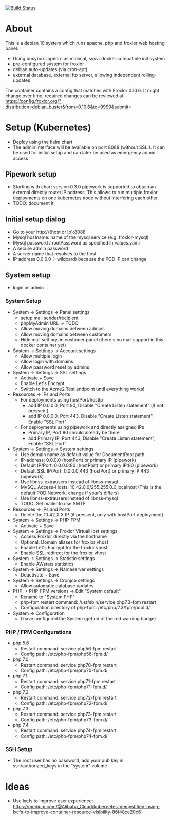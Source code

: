 [![Build Status](https://travis-ci.org/evermind/docker-froxlor.svg?branch=master)](https://travis-ci.org/evermind/docker-froxlor)

# About

This is a debian 10 system which runs apache, php and froxlor web hosting panel.

- Using busybox+openrc as minimal, sysv+docker compatible init system
- pre-configured system for froxlor
- debian auto-updates (via cron-apt)
- external database, external ftp server, allowing independent rolling-updates

The container contains a config that matches with Froxlor 0.10.6. It might change over time, required changes can be reviewed at
https://config.froxlor.org/?distribution=debian_buster&from=0.10.6&to=9999&submit=


# Setup (Kubernetes)

* Deploy using the helm chart
* The admin interface will be available on port 8088 (without SSL!). It can be used for initial setup and can later be used as emergency admin access


## Pipework setup

* Starting with chart version 0.3.0 pipework is supported to obtain an external directly routet IP address. This allows to run multiple
  froxlor deployments on one kubernetes node without interfering each other
* TODO: document it

## Initial setup dialog

* Go to your http://{host or ip}:8088
* Mysql hostname: name of the mysql service (e.g. froxlor-mysql)
* Mysql password / rootPassword as specified in values.yaml
* A secure admin password
* A server name that resolves to the host
* IP address 0.0.0.0 (=wildcard) because the POD IP can change

## System setup

* login as admin

### System Setup

* System -> Settings -> Panel settings
    * setup mail sender/recipient
    * phpMyAdmin URL -> TODO
    * Allow moving domains between admins
    * Allow moving domains between customers
    * Hide mail settings in customer panel (there's no mail support in this docker container yet)
* System -> Settings -> Account settings
    * Allow multiple login
    * Allow login with domains
    * Allow password reset by admins
* System -> Settings -> SSL settings
    * Activate + Save
    * Enable Let's Encrypt
    * Switch to the Acme2 Test endpoint until everything works!
* Resources -> IPs and Ports
    * For deployments using hostPort/hostIp
        * add IP 0.0.0.0, Port 80, Disable "Create Listen statement" (if not pressent)
        * add IP 0.0.0.0, Port 443, Disable "Create Listen statement", Enable "SSL Port"
    * For deployments using pipework and directly assigned IPs
        * Primary IP, Port 80 should already be there
        * add Primary IP, Port 443, Disable "Create Listen statement", Enable "SSL Port"
* System -> Settings -> System settings
    * Use domain name as default value for DocumentRoot path
    * IP-address: 0.0.0.0 (hostPort) or primary IP (pipework)
    * Default IP/Port: 0.0.0.0:80 (hostPort) or primary IP:80 (pipework)
    * Default SSL IP/Port: 0.0.0.0:443 (hostPort) or primary IP:443 (pipework)
    * Use libnss-extrausers instead of libnss-mysql
    * MySQL-Access-Hosts: 10.42.0.0/255.255.0.0,localhost (This is the default POD Network, change if your's differs)
    * Use libnss-extrausers instead of libnss-mysql
    * TODO: Set mailer to use SMTP
* Resources -> IPs and Ports
    * Delete the 10.42.X.X IP (if pressent, only with hostPort deployment)
* System -> Settings -> PHP-FPM
    * Activate + Save
* System -> Settings -> Froxlor VirtualHost settings
    * Access Froxlor directly via the hostname
    * Optional: Domain aliases for froxlor vhost
    * Enable Let's Encrypt for the froxlor vhost
    * Enable SSL-redirect for the froxlor vhost
* System -> Settings -> Statistic settings
    * Enable AWstats statistics
* System -> Settings -> Nameserver settings 
    * Deactivate + Save
* System -> Settings -> Cronjob settings
    * Allow automatic database updates
* PHP -> PHP-FPM versions -> Edit "System default"
    * Rename to "System PHP"
    * php-fpm restart command: /usr/sbin/service php7.3-fpm restart
    * Configuration directory of php-fpm: /etc/php/7.3/fpm/pool.d/
* System -> Configuration
    * I have configured the System (get rid of the red warning badge)

### PHP / FPM Configurations

* php 5.6
    * Restart command: service php56-fpm restart
    * Config path: /etc/php-fpm/php56-fpm.d/
* php 7.0
    * Restart command: service php70-fpm restart
    * Config path: /etc/php-fpm/php70-fpm.d/
* php 7.1
    * Restart command: service php71-fpm restart
    * Config path: /etc/php-fpm/php71-fpm.d/
* php 7.2
    * Restart command: service php72-fpm restart
    * Config path: /etc/php-fpm/php72-fpm.d/
* php 7.3
    * Restart command: service php73-fpm restart
    * Config path: /etc/php-fpm/php73-fpm.d/
* php 7.4
    * Restart command: service php74-fpm restart
    * Config path: /etc/php-fpm/php74-fpm.d/


### SSH Setup

* The root user has no password, add your pub key in ssh/authorized_keys in the "system" volume


# Ideas

- Use lxcfs to improve user experience: https://medium.com/@Alibaba_Cloud/kubernetes-demystified-using-lxcfs-to-improve-container-resource-visibility-86f48ce20c6
